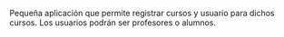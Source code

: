 Pequeña aplicación que permite registrar cursos y usuario para dichos cursos.
Los usuarios podrán ser profesores o alumnos.